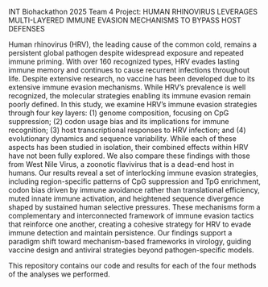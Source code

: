 INT Biohackathon 2025 Team 4 Project: HUMAN RHINOVIRUS LEVERAGES MULTI-LAYERED IMMUNE EVASION MECHANISMS TO BYPASS HOST DEFENSES

Human rhinovirus (HRV), the leading cause of the common cold, remains a persistent global pathogen despite widespread exposure and repeated immune priming. With over 160 recognized types, HRV evades lasting immune memory and continues to cause recurrent infections throughout life. Despite extensive research, no vaccine has been developed due to its extensive immune evasion mechanisms. While HRV’s prevalence is well recognized, the molecular strategies enabling its immune evasion remain poorly defined. In this study, we examine HRV’s immune evasion strategies through four key layers: (1) genome composition, focusing on CpG suppression; (2) codon usage bias and its implications for immune recognition; (3) host transcriptional responses to HRV infection; and (4) evolutionary dynamics and sequence variability. While each of these aspects has been studied in isolation, their combined effects within HRV have not been fully explored. We also compare these findings with those from West Nile Virus, a zoonotic flavivirus that is a dead-end host in humans. Our results reveal a set of interlocking immune evasion strategies, including region-specific patterns of CpG suppression and TpG enrichment, codon bias driven by immune avoidance rather than translational efficiency, muted innate immune activation, and heightened sequence divergence shaped by sustained human selective pressures. These mechanisms form a complementary and interconnected framework of immune evasion tactics that reinforce one another, creating a cohesive strategy for HRV to evade immune detection and maintain persistence. Our findings support a paradigm shift toward mechanism-based frameworks in virology, guiding vaccine design and antiviral strategies beyond pathogen-specific models.

This repository contains our code and results for each of the four methods of the analyses we performed.
